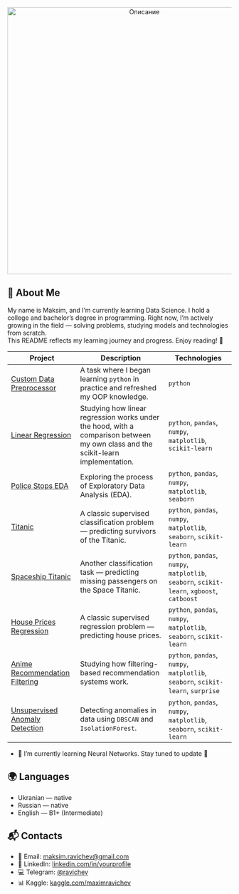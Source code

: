 <p align="center">
  <img src="https://media1.tenor.com/m/0Akz_GWDQyQAAAAC/star-wars-hello-there.gif" alt="Описание" width="600" />
</p>  

## 👋 About Me

My name is Maksim, and I’m currently learning Data Science. I hold a college and bachelor’s degree in programming. Right now, I’m actively growing in the field — solving problems, studying models and technologies from scratch.  
This README reflects my learning journey and progress. Enjoy reading! 🙂

| Project | Description | Technologies |
|--------|-------------|--------------|
| [Custom Data Preprocessor](https://github.com/Ravichev/Custom-Data-Preprocessor) | A task where I began learning `python` in practice and refreshed my OOP knowledge. | `python`|
| [Linear Regression](https://github.com/Ravichev/Linear-Regression-from-scratch) | Studying how linear regression works under the hood, with a comparison between my own class and the scikit-learn implementation. | `python`, `pandas`, `numpy`, `matplotlib`, `scikit-learn` |
| [Police Stops EDA](https://github.com/Ravichev/Police-stops-EDA) | Exploring the process of Exploratory Data Analysis (EDA). |  `python`, `pandas`, `numpy`, `matplotlib`, `seaborn` |
| [Titanic](https://github.com/Ravichev/Titanic) | A classic supervised classification problem — predicting survivors of the Titanic. | `python`, `pandas`, `numpy`, `matplotlib`, `seaborn`, `scikit-learn` |
| [Spaceship Titanic](https://github.com/Ravichev/Spaceship-Titanic) | Another classification task — predicting missing passengers on the Space Titanic. | `python`, `pandas`, `numpy`, `matplotlib`, `seaborn`, `scikit-learn`, `xgboost`, `catboost` |
| [House Prices Regression](https://github.com/Ravichev/House-prices-regression) | A classic supervised regression problem — predicting house prices. | `python`, `pandas`, `numpy`, `matplotlib`, `seaborn`, `scikit-learn` |
| [Anime Recommendation Filtering](https://github.com/Ravichev/Anime-Recommendation-Filtering) | Studying how filtering-based recommendation systems work. | `python`, `pandas`, `numpy`, `matplotlib`, `seaborn`, `scikit-learn`, `surprise` |
| [Unsupervised Anomaly Detection](https://github.com/Ravichev/Unsupervised-Anomaly-Detection) | Detecting anomalies in data using `DBSCAN` and `IsolationForest`. | `python`, `pandas`, `numpy`, `matplotlib`, `seaborn`, `scikit-learn` |  

- 🌱 I’m currently learning Neural Networks. Stay tuned to update 🙂

## 🌍 Languages
- Ukranian — native  
- Russian — native  
- English — B1+ (Intermediate)  

## 📬 Contacts
- 📧 Email: maksim.ravichev@gmail.com
- 💼 LinkedIn: [linkedin.com/in/yourprofile](https://linkedin.com/in/yourprofile)  
- 💻 Telegram: [@ravichev](https://t.me/ravichev)  
- 📊 Kaggle: [kaggle.com/maximravichev](https://www.kaggle.com/maximravichev)


<!--
**Ravichev/Ravichev** is a ✨ _special_ ✨ repository because its `README.md` (this file) appears on your GitHub profile.

Here are some ideas to get you started:

- 🔭 I’m currently working on ...
- 🌱 I’m currently learning ...
- 👯 I’m looking to collaborate on ...
- 🤔 I’m looking for help with ...
- 💬 Ask me about ...
- 📫 How to reach me: ...
- 😄 Pronouns: ...
- ⚡ Fun fact: ...
-->
